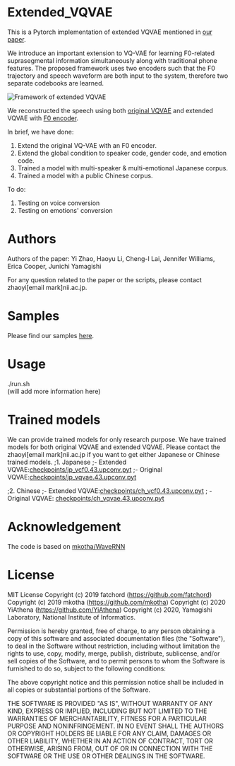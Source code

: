 # Extended_VQVAE
This is a Pytorch implementation of extended VQVAE mentioned in [our paper](https://arxiv.org/abs/2005.07884).

We introduce an important extension to VQ-VAE for learning F0-related suprasegmental information simultaneously along with traditional phone features. The proposed framework uses two encoders such that the F0 trajectory and speech waveform are both input to the system, therefore two separate codebooks are learned. 

![Framework of extended VQVAE](https://github.com/nii-yamagishilab/Extended_VQVAE/blob/master/framework.png?raw=true)

We reconstructed the speech using both [original VQVAE](https://arxiv.org/abs/1711.00937) and extended VQVAE with [F0 encoder](https://arxiv.org/abs/2005.07884). 

In brief, we have done:

1. Extend the original VQ-VAE with an F0 encoder.
2. Extend the global condition to speaker code, gender code, and emotion code. 
3. Trained a model with multi-speaker & multi-emotional Japanese corpus.
4. Trained a model with a public Chinese corpus.

To do:
1. Testing on voice conversion
2. Testing on emotions' conversion

# Authors 
Authors of the paper: Yi Zhao,  Haoyu Li,  Cheng-I Lai, Jennifer Williams, Erica Cooper, Junichi Yamagishi

For any question related to the paper or the scripts, please contact zhaoyi[email mark]nii.ac.jp.

# Samples
Please find our samples [here](https://nii-yamagishilab.github.io/yi-demo/interspeech-2020/index.html).

# Usage
./run.sh    
(will add more information here)

# Trained models
We can provide trained models for only research purpose.  We have trained models for both original VQVAE and extended VQVAE. Please contact the zhaoyi[email mark]nii.ac.jp if you want to get either Japanese or Chinese trained models. 
;1. Japanese 
;- Extended VQVAE:[checkpoints/jp_vcf0.43.upconv.pyt](https://github.com/nii-yamagishilab/VC_VQVAE/blob/master/checkpoints/jp_vcf0.43.upconv.pyt)
;- Original VQVAE:[checkpoints/jp_vqvae.43.upconv.pyt](https://github.com/nii-;yamagishilab/VC_VQVAE/blob/master/checkpoints/jp_vqvae.43.upconv.pyt)
           
;2. Chinese
;- Extended VQVAE:[checkpoints/ch_vcf0.43.upconv.pyt](https://github.com/nii-;yamagishilab/VC_VQVAE/blob/master/checkpoints/ch_vcf0.43.upconv.pyt) 
; - Original VQVAE: [checkpoints/ch_vqvae.43.upconv.pyt](https://github.com/nii-;yamagishilab/VC_VQVAE/blob/master/checkpoints/ch_vqvae.43.upconv.pyt)       
     

# Acknowledgement

The code is based on [mkotha/WaveRNN](https://github.com/mkotha/WaveRNN)

# License

MIT License
Copyright (c) 2019 fatchord (https://github.com/fatchord)
Copyright (c) 2019 mkotha (https://github.com/mkotha)
Copyright (c) 2020 YiAthena (https://github.com/YiAthena)
Copyright (c) 2020, Yamagishi Laboratory, National Institute of Informatics.

Permission is hereby granted, free of charge, to any person obtaining a copy
of this software and associated documentation files (the "Software"), to deal
in the Software without restriction, including without limitation the rights
to use, copy, modify, merge, publish, distribute, sublicense, and/or sell
copies of the Software, and to permit persons to whom the Software is
furnished to do so, subject to the following conditions:

The above copyright notice and this permission notice shall be included in all
copies or substantial portions of the Software.

THE SOFTWARE IS PROVIDED "AS IS", WITHOUT WARRANTY OF ANY KIND, EXPRESS OR
IMPLIED, INCLUDING BUT NOT LIMITED TO THE WARRANTIES OF MERCHANTABILITY,
FITNESS FOR A PARTICULAR PURPOSE AND NONINFRINGEMENT. IN NO EVENT SHALL THE
AUTHORS OR COPYRIGHT HOLDERS BE LIABLE FOR ANY CLAIM, DAMAGES OR OTHER
LIABILITY, WHETHER IN AN ACTION OF CONTRACT, TORT OR OTHERWISE, ARISING FROM,
OUT OF OR IN CONNECTION WITH THE SOFTWARE OR THE USE OR OTHER DEALINGS IN THE
SOFTWARE.
